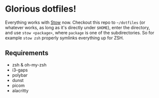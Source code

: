 # Glorious dotfiles!

Everything works with [Stow](https://www.gnu.org/software/stow/) now. Checkout
this repo to `~/dotfiles` (or whatever works, as long as it's directly under
`$HOME`), enter the directory, and use `stow <package>`, where `package` is one
of the subdirectories. So for example `stow zsh` properly symlinks everything up
for ZSH.

## Requirements

* zsh & oh-my-zsh
* i3-gaps
* polybar
* dunst
* picom
* alacritty
